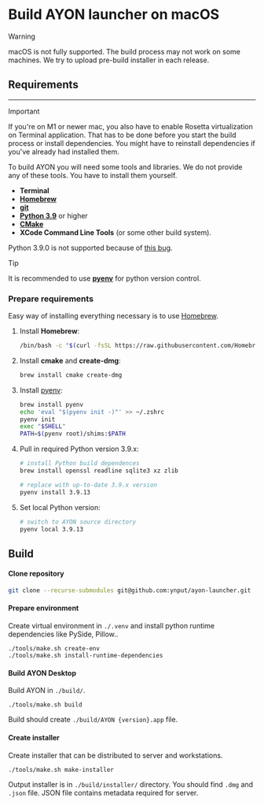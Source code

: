 # Build AYON launcher on macOS

> [!WARNING]
> macOS is not fully supported. The build process may not work on some machines.
> We try to upload pre-build installer in each release.

## Requirements
---
> [!IMPORTANT]
> If you're on M1 or newer mac, you also have to enable Rosetta virtualization on Terminal application. That has to be done before you start the build process or install dependencies. You might have to reinstall dependencies if you've already had installed them.

To build AYON you will need some tools and libraries. We do not provide any of these tools. You have to install them yourself.
- **Terminal**
- [**Homebrew**](https://brew.sh)
- [**git**](https://git-scm.com/downloads)
- [**Python 3.9**](https://www.python.org/downloads/) or higher
- [**CMake**](https://cmake.org/)
- **XCode Command Line Tools** (or some other build system).

Python 3.9.0 is not supported because of [this bug](https://github.com/python/cpython/pull/22670).

> [!TIP]
> It is recommended to use [**pyenv**](https://github.com/pyenv/pyenv) for python version control.

### Prepare requirements
Easy way of installing everything necessary is to use [Homebrew](https://brew.sh).

1) Install **Homebrew**:
   ```sh
   /bin/bash -c "$(curl -fsSL https://raw.githubusercontent.com/Homebrew/install/HEAD/install.sh)"
   ```

2) Install **cmake** and **create-dmg**:
   ```sh
   brew install cmake create-dmg
   ```

3) Install [pyenv](https://github.com/pyenv/pyenv):
   ```sh
   brew install pyenv
   echo 'eval "$(pyenv init -)"' >> ~/.zshrc
   pyenv init
   exec "$SHELL"
   PATH=$(pyenv root)/shims:$PATH
   ```

4) Pull in required Python version 3.9.x:
   ```sh
   # install Python build dependences
   brew install openssl readline sqlite3 xz zlib

   # replace with up-to-date 3.9.x version
   pyenv install 3.9.13
   ```

5) Set local Python version:
   ```sh
   # switch to AYON source directory
   pyenv local 3.9.13
   ```

## Build

#### Clone repository
```sh
git clone --recurse-submodules git@github.com:ynput/ayon-launcher.git
```

#### Prepare environment
Create virtual environment in `./.venv` and install python runtime dependencies like PySide, Pillow..
```
./tools/make.sh create-env
./tools/make.sh install-runtime-dependencies
```

#### Build AYON Desktop
Build AYON in `./build/`.
```
./tools/make.sh build
```

Build should create `./build/AYON {version}.app` file.

#### Create installer
Create installer that can be distributed to server and workstations.
```
./tools/make.sh make-installer
```

Output installer is in `./build/installer/` directory. You should find `.dmg` and `.json` file. JSON file contains metadata required for server.
